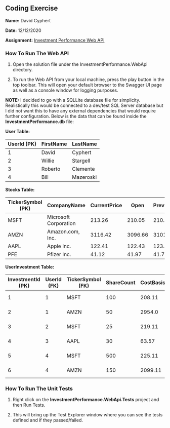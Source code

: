## Coding Exercise
**Name:** David Cyphert

**Date:** 12/12/2020

**Assignment:** [Investment Performance Web API](InvestmentPerformanceWebAPI.md#investment-performance-web-api)

### How To Run The Web API
1. Open the solution file under the InvestmentPerformance.WebApi directory.

2. To run the Web API from your local machine, press the play button in the top toolbar. This will open your default browser to the Swagger UI page as well as a console window for logging purposes.

**NOTE:** I decided to go with a SQLLite database file for simplicity. Realistically this would be connected to a dev/test SQL Server database but I did not want this to have any external dependencies that would require further configuration. Below is the data that can be found inside the **InvestmentPerformance.db** file:

**User Table:**

| UserId (PK)  | FirstName  | LastName  |
| ------------ | ------------ | ------------ |
| 1  | David  | Cyphert  |
| 2  |  Willie | Stargell  |
| 3  | Roberto  |  Clemente |
| 4  | Bill  | Mazeroski  |

**Stocks Table:**

|  TickerSymbol (PK) | CompanyName  | CurrentPrice  |  Open |  PreviousClose | Bid  |  Ask | Volume  |
| ------------ | ------------ | ------------ | ------------ | ------------ | ------------ | ------------ | ------------ |
| MSFT  | Microsoft Corporation | 213.26 | 210.05 | 210.52  |  213.05 | 212.96 | 28485071  |
| AMZN | Amazon.com, Inc.  | 3116.42  | 3096.66 | 3101.49  |  3108.54 |  3112.62 |  2940618 |
| AAPL  |  Apple Inc. | 122.41 | 122.43  | 123.24  | 122.17  | 122.19  |  81462378 |
| PFE  | Pfizer Inc.  | 41.12  | 41.97 | 41.73  |  41.27 | 41.29  |  58902778 |

**UserInvestment Table:**

| InvestmentId (PK) |  UserId (FK) |  TickerSymbol (FK) |  ShareCount | CostBasis |  PurchaseDate |
| ------------ | ------------ | ------------ | ------------ | ------------ | ------------ |
|  1 |  1 | MSFT  | 100  | 208.11  |  2020-04-10 00:00:00 |
|  2 |  1 | AMZN  | 50  | 2954.0  |  2020-02-01 00:00:00 |
|  3 |  2 | MSFT  |  25 | 219.11  | 2020-08-17 00:00:00  |
|  4 |  3 | AAPL  | 30  | 63.57  | 2019-03-01 00:00:00  |
| 5 |  4 | MSFT | 500  | 225.11  | 2020-04-24 00:00:00  |
| 6 |  4 | AMZN  | 150  | 2099.11  | 2018-06-13 00:00:00  |

### How To Run The Unit Tests
1. Right click on the **InvestmentPerformance.WebApi.Tests** project and then Run Tests.

2. This will bring up the Test Explorer window where you can see the tests defined and if they passed/failed.